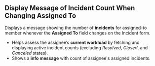 ## Display Message of Incident Count When Changing Assigned To

Displays a message showing the number of **incidents** for assigned-to member whenever the **Assigned To** field changes on the Incident form.  
- Helps assess the assignee’s **current workload** by fetching and displaying active incident counts (excluding *Resolved*, *Closed*, and *Canceled* states).  
- Shows a **info message** with count of assignee's assigned incidents.
